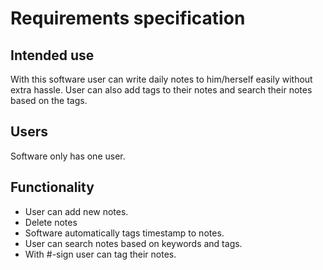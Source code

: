 # Requirements specification
## Intended use
With this software user can write daily notes to him/herself easily without extra hassle. User can also add tags to their notes and search their notes based on the tags.

## Users 
Software only has one user.

## Functionality
- User can add new notes.
- Delete notes
- Software automatically tags timestamp to notes.
- User can search notes based on keywords and tags.
- With #-sign user can tag their notes.

